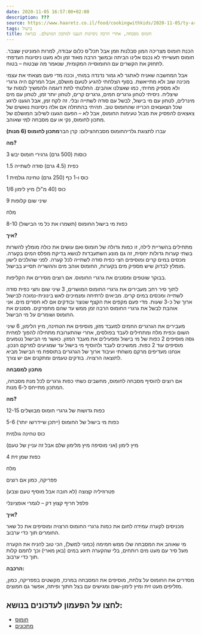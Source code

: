 ```yaml
---
date: 2020-11-05 16:57:00+02:00
description: ???
source: https://www.haaretz.co.il/food/cookingwithkids/2020-11-05/ty-article/0000017f-f8d0-d2d5-a9ff-f8dcbba10000
tags: בישול
title: חומוס מסבחה, אחרי הרבה ניסיונות הגענו למתכון המושלם. כנראה
---
```


הכנת חומוס מצריכה המון סבלנות וזמן אבל תכל'ס כלום עבודה, למרות המוניטין שצבר. חומוס תעשייתי לא נכנס אלינו הביתה ובמשך הרבה מאוד זמן ולא מעט ניסיונות העדפתי לתחזק את הקשרים עם החומוסייה המקומית, שנאמר מה שבטוח – בטוח.

אבל המחשבה שאניח לאתגר לא גמור נדנדה במוחי, וככה מדי פעם מצאתי את עצמי מכינה שוב ולא מתייאשת. בסוף הצלחתי להגיע לטעם מושלם, אבל המרקם היה גרגרי ולא מספיק מחיתי, כמו שאצלנו אוהבים. החלטתי לתת דוגמה ולהמשיך לנסות עד שיצליח. ניסיתי לטחון גרגרים חמים, גרגרים קרים, לטחון יותר זמן, לטחון עם מים מינרלים, לטחון עם מי בישול, לבשל עם סודה לשתייה ובלי. זה לקח זמן, אבל הגענו לרגע שכל הצאצאים הכריזו שהחומוס טוב. תהיתי בהתחלה אם אלה ניסיונות נואשים של צאצאים להפסיק את מבול טעימות החומוס, אבל לא – הפעם הגענו לשילוב המושלם של מתכון לחומוס, נקי או עם מסבחה למי שאוהב.

 עברו לתצוגת גלריהחומוס מסבחהצילום: קרן הבר**מתכון לחומוס (6 מנות)**

**מה?**

3 כוסות (500 גרם) גרגירי חומוס יבש

1.5 כפית (4.5 גרם) סודה לשתייה

1 כוס ו-1 כף (250 גרם) טחינה גולמית

1/6 כוס (40 מ"ל) מיץ לימון

9 שיני שום קלופות

מלח

8-10 כפות מי בישול החומוס (תשמרו את כל מי הבישול)

**איך?**

מתחילים בהשריית לילה, זו כמות גדולה של חומוס ואם עושים את כולה מומלץ להשרות בשתי קערות גדולות יחסית, זה גם מונע השתעבדות לנושא בדיקת מפלס המים בקערה. מכסים במים קרים ומוסיפים חצי כפית סודה לשתייה לכל קערה. לפני שהולכים לישון מומלץ לבדוק שיש מספיק מים בקערות, החומוס אוהב מים וההשריה תסייע בבישול.

בבוקר שוטפים ומסננים את גרגרי החומוס. אם רוצים מסירים את הקליפות.

לתוך סיר רחב מעבירים את גרגרי החומוס המושרים, 3 שיני שום וחצי כפית סודה לשתייה ומכסים במים קרים. מביאים לרתיחה ומנמיכים לאש בינונית-נמוכה לבישול ארוך של כ-3 שעות. מדי פעם מקפים את הקצף שנוצר ובודקים אם לא חסרים מים. אני אוהבת לבשל את גרגרי החומוס הרבה זמן ממש עד שהם מתפרקים. מסננים את החומוס ושומרים על מי הבישול.

מעבירים את הגרגרים החמים למעבד מזון, מוסיפים את הטחינה, מיץ הלימון, 6 שיני השום וכפית מלח ומתחילים לעבד בפולסים, אחרי שהתערובת מתחילה להפוך למחית גסה מוסיפים 2 כפות של מי בישול ומפעילים את מעבד המזון. כאשר מי הבישול נטמעים מוסיפים עוד 2 כפות. ממשיכים לעבד ולהוסיף מי בישול עד שמגיעים למרקם הנכון. אנחנו מעדיפים מרקם משחתי ועיבוד ארוך של הגרגרים בתוספת מי הבישול מביא לתוצאה הרצויה. בודקים טעמים ומתקנים אם יש צורך.

**מתכון למסבחה**

אם רוצים להוסיף מסבחה לחומוס, מחשבים כשתי כפות גרגרים לכל מנת מסבחה, המתכון מתייחס ל-6 מנות.

**מה?**

12-15 כפות גדושות של גרגרי חומוס מבושלים

5-6 כפות מי בישול של החומוס (ייתכן שיידרשו יותר)

כוס טחינה גולמית

מיץ לימון (אני מוסיפה מיץ מלימון שלם אבל זה עניין של טעם)

4 כפות שמן זית

מלח

פפריקה, כמון אם רוצים

פטרוזיליה קצוצה (לא חובה אבל מוסיף טעם וצבע)

פלפל חריף קצוץ דק – לגמרי אופציונלי

**איך?**

מכניסים לקערה עמידה לחום את כמות גרגרי החומוס הרצויה ומוסיפים את כל שאר החומרים תוך כדי ערבוב.

מי שאוהב את המסבחה שלו ממש חמימה (כמוני למשל), הכי טוב להניח את הקערה מעל סיר עם מעט מים רותחים, בלי שהקערה תיגע במים (באן מארי) וכך לחמם קלות תוך כדי ערבוב.

**הרכבה:**

מסדרים את החומוס על צלחת, מוסיפים את המסבחה במרכז, מקשטים בפפריקה, כמון, מזליפים מעט זית ומיץ לימון-שום ומגישים עם בצל חתוך ופיתה, אפשר גם חמוצים.

לחצו על הפעמון לעדכונים בנושא:
------------------------------

* [חומוס](/ty-tag/hummus-0000017f-da2a-dea8-a77f-de6a23e60000)
* [מתכונים](/ty-tag/recipes-0000017f-da28-dea8-a77f-de6a4ba50000)